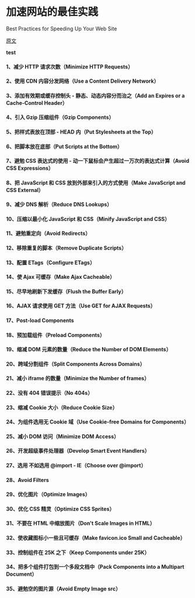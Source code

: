 # 加速网站的最佳实践
Best Practices for Speeding Up Your Web Site

[原文](https://developer.yahoo.com/performance/rules.html?guccounter=2)

**test**

#### 1、减少 HTTP 请求次数（Minimize HTTP Requests）
#### 2、使用 CDN 内容分发网络（Use a Content Delivery Network）
#### 3、添加有效期或缓存控制头 - 静态、动态内容分而治之（Add an Expires or a Cache-Control Header）
#### 4、引入 Gzip 压缩组件（Gzip Components）
#### 5、把样式表放在顶部 - HEAD 内（Put Stylesheets at the Top）
#### 6、把脚本放在底部（Put Scripts at the Bottom）
#### 7、避勉 CSS 表达式的使用 - 动一下鼠标会产生超过一万次的表达式计算（Avoid CSS Expressions）
#### 8、把 JavaScript 和 CSS 放到外部来引入的方式使用（Make JavaScript and CSS External）
#### 9、减少 DNS 解析（Reduce DNS Lookups）
#### 10、压缩以最小化 JavaScript 和 CSS（Minify JavaScript and CSS）
#### 11、避勉重定向（Avoid Redirects）
#### 12、移除重复的脚本（Remove Duplicate Scripts）
#### 13、配置 ETags（Configure ETags）
#### 14、使 Ajax 可缓存（Make Ajax Cacheable）
#### 15、尽早地刷新下发缓存（Flush the Buffer Early）
#### 16、AJAX 请求使用 GET 方法（Use GET for AJAX Requests）
#### 17、Post-load Components
#### 18、预加载组件（Preload Components）
#### 19、缩减 DOM 元素的数量（Reduce the Number of DOM Elements）
#### 20、跨域分割组件（Split Components Across Domains）
#### 21、减小 iframe 的数量（Minimize the Number of frames）
#### 22、没有 404 错误提示（No 404s）
#### 23、缩减 Cookie 大小（Reduce Cookie Size）
#### 24、为组件选用无 Cookie 域（Use Cookie-free Domains for Components）
#### 25、减小 DOM 访问（Minimize DOM Access）
#### 26、开发超级事件处理器（Develop Smart Event Handlers）
#### 27、选用 <link> 不如选用 @import - IE（Choose <link> over @import）
#### 28、Avoid Filters
#### 29、优化图片（Optimize Images）
#### 30、优化 CSS 精灵（Optimize CSS Sprites）
#### 31、不要在 HTML 中缩放图片（Don't Scale Images in HTML）
#### 32、使收藏图标小一些且可缓存（Make favicon.ico Small and Cacheable）
#### 33、控制组件在 25K 之下（Keep Components under 25K）
#### 34、把多个组件打包到一个多段文档中（Pack Components into a Multipart Document）
#### 35、避勉空的图片源（Avoid Empty Image src）
#### 